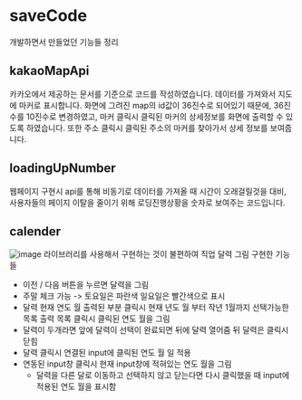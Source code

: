 # saveCode
개발하면서 만들었던 기능들 정리

## kakaoMapApi
카카오에서 제공하는 문서를 기준으로 코드를 작성하였습니다.
데이터를 가져와서 지도에 마커로 표시합니다. 
화면에 그려진 map의 id값이 36진수로 되어있기 때문에,
36진수를 10진수로 변경하였고, 마커 클릭시 클릭된 마커의 상세정보를 화면에 출력할 수 있도록 하였습니다.
또한 주소 클릭시 클릭된 주소의 마커를 찾아가서 상세 정보를 보여줍니다.

## loadingUpNumber
웹페이지 구현시 api를 통해 비동기로 데이터를 가져올 때 시간이 오래걸릴것을 대비, 사용자들의 페이지 이탈을 줄이기 위해
로딩진행상황을 숫자로 보여주는 코드입니다. 

## calender
![image](https://user-images.githubusercontent.com/79562182/215960717-5f7f03da-ed82-4189-a893-f3d9ed2f15c8.png)
라이브러리를 사용해서 구현하는 것이 불편하여 직업 달력 그림
구현한 기능들
  - 이전 / 다음 버튼을 누르면 달력을 그림
  - 주말 체크 가능 -> 토요일은 파란색 일요일은 빨간색으로 표시
  - 달력 현재 연도 월 출력된 부분 클릭시 현재 년도 월 부터 작년 1월까지 선택가능한 목록 출력 
    목록 클릭시 클릭된 연도 월을 그림 
  - 달력이 두개라면 앞에 달력이 선택이 완료되면 뒤에 달력 열어줌 뒤 달력은 클릭시 닫힘 
  - 달력 클릭시 연결된 input에 클릭된 연도 월 일 적용
  - 연동된 input창 클릭시 현재 input창에 적혀있는 연도 월을 그림 
    - 달력을 다른 달로 이동하고 선택하지 않고 닫는다면 다시 클릭했을 때 input에 적용된 연도 월을 표시함 

